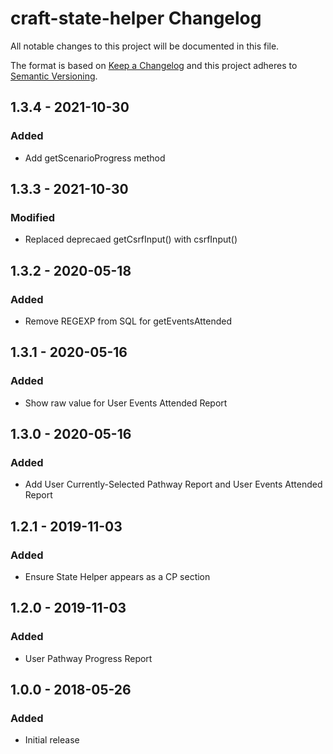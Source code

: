 # craft-state-helper Changelog

All notable changes to this project will be documented in this file.

The format is based on [Keep a Changelog](http://keepachangelog.com/) and this project adheres to [Semantic Versioning](http://semver.org/).

## 1.3.4 - 2021-10-30
### Added
- Add getScenarioProgress method

## 1.3.3 - 2021-10-30
### Modified
- Replaced deprecaed getCsrfInput() with csrfInput()

## 1.3.2 - 2020-05-18
### Added
- Remove REGEXP from SQL for getEventsAttended

## 1.3.1 - 2020-05-16
### Added
- Show raw value for User Events Attended Report

## 1.3.0 - 2020-05-16
### Added
- Add User Currently-Selected Pathway Report and User Events Attended Report

## 1.2.1 - 2019-11-03
### Added
- Ensure State Helper appears as a CP section

## 1.2.0 - 2019-11-03
### Added
- User Pathway Progress Report

## 1.0.0 - 2018-05-26
### Added
- Initial release
